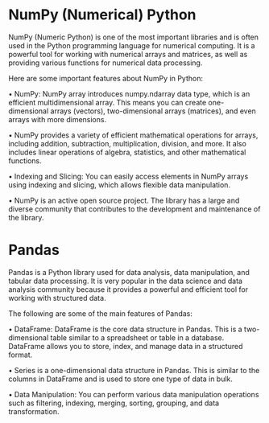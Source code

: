 # NumPy (Numerical) Python

NumPy (Numeric Python) is one of the most important libraries and is often used in the Python programming language for numerical computing. It is a powerful tool for working with numerical arrays and matrices, as well as providing various functions for numerical data processing.

Here are some important features about NumPy in Python:

• NumPy: NumPy array introduces numpy.ndarray data type, which is an efficient multidimensional array. This means you can create one-dimensional arrays (vectors), two-dimensional arrays (matrices), and even arrays with more dimensions.

• NumPy provides a variety of efficient mathematical operations for arrays, including addition, subtraction, multiplication, division, and more. It also includes linear operations of algebra, statistics, and other mathematical functions.

• Indexing and Slicing: You can easily access elements in NumPy arrays using indexing and slicing, which allows flexible data manipulation.

• NumPy is an active open source project. The library has a large and diverse community that contributes to the development and maintenance of the library.

# Pandas

Pandas is a Python library used for data analysis, data manipulation, and tabular data processing. It is very popular in the data science and data analysis community because it provides a powerful and efficient tool for working with structured data.

The following are some of the main features of Pandas:

• DataFrame: DataFrame is the core data structure in Pandas. This is a two-dimensional table similar to a spreadsheet or table in a database. DataFrame allows you to store, index, and manage data in a structured format.

• Series is a one-dimensional data structure in Pandas. This is similar to the columns in DataFrame and is used to store one type of data in bulk.

• Data Manipulation: You can perform various data manipulation operations such as filtering, indexing, merging, sorting, grouping, and data transformation.
